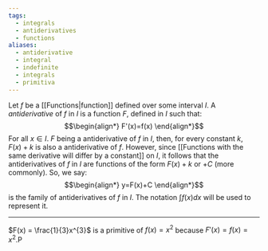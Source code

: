 ```yaml
---
tags:
  - integrals
  - antiderivatives
  - functions
aliases:
  - antiderivative
  - integral
  - indefinite
  - integrals
  - primitiva
---
```

Let $f$ be a [[Functions|function]] defined over some interval $I$. A *antiderivative* of $f$ in $I$ is a function $F$, defined in $I$ such that:
$$\begin{align*}
F'(x)=f(x)
\end{align*}$$
For all $x \in I$.
$F$ being a antiderivative of $f$ in $I$, then, for every constant $k$, $F(x)+k$ is also a antiderivative of $f$. However, since [[Functions with the same derivative will differ by a constant]] on $I$, it follows that the antiderivatives of $f$ in $I$ are functions of the form $F(x) + k$ or $+ C$ (more commonly). So, we say:
$$\begin{align*}
y=F(x)+C
\end{align*}$$
is the family of antiderivatives of $f$ in $I$. The notation $\int f(x)dx$ will be used to represent it.
___
$F(x) = \frac{1}{3}x^{3}$ is a primitive of $f(x) = x^{2}$ because $F'(x)=f(x)=x^{2}$.P